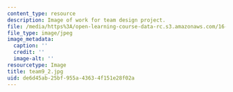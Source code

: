 ```yaml
---
content_type: resource
description: Image of work for team design project.
file: /media/https%3A/open-learning-course-data-rc.s3.amazonaws.com/16-810-engineering-design-and-rapid-prototyping-january-iap-2005/de6d45ab25bf955a43634f151e28f02a_team9_2.jpg
file_type: image/jpeg
image_metadata:
  caption: ''
  credit: ''
  image-alt: ''
resourcetype: Image
title: team9_2.jpg
uid: de6d45ab-25bf-955a-4363-4f151e28f02a
---
```

